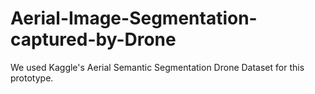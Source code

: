 # Aerial-Image-Segmentation-captured-by-Drone
We used Kaggle's Aerial Semantic Segmentation Drone Dataset for this prototype.
